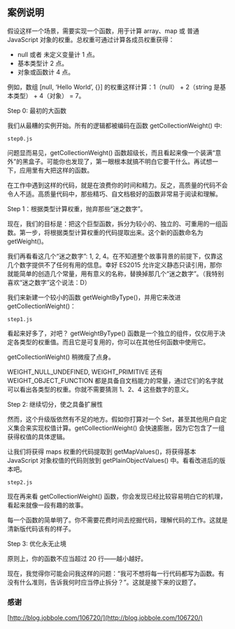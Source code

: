 ## 案例说明

假设这样一个场景，需要实现一个函数，用于计算 array、map 或 普通 JavaScript 对象的权重。总权重可通过计算各成员权重获得：

- null 或者 未定义变量计 1 点。
- 基本类型计 2 点。
- 对象或函数计 4 点。

例如，数组 [null, ‘Hello World’, {}] 的权重这样计算：1（null） + 2（string 是基本类型） + 4（对象） = 7。

Step 0: 最初的大函数

我们从最糟的实例开始。所有的逻辑都被编码在函数 getCollectionWeight() 中:
```JS
step0.js
```

问题显而易见，getCollectionWeight() 函数超级长，而且看起来像一个装满“意外”的黑盒子。可能你也发现了，第一眼根本就搞不明白它要干什么。再试想一下，应用里有大把这样的函数。

在工作中遇到这样的代码，就是在浪费你的时间和精力。反之，高质量的代码不会令人不适。高质量代码中，那些精巧、自文档极好的函数非常易于阅读和理解。




Step 1：根据类型计算权重，抛弃那些“迷之数字”。

现在，我们的目标是：把这个巨型函数，拆分为较小的、独立的、可重用的一组函数。第一步，将根据类型计算权重的代码提取出来。这个新的函数命名为 getWeight()。

我们再看看这几个“迷之数字”: 1, 2, 4。在不知道整个故事背景的前提下，仅靠这几个数字提供不了任何有用的信息。幸好 ES2015 允许定义静态只读引用，那你就能简单的创造几个常量，用有意义的名称，替换掉那几个“迷之数字”。（我特别喜欢“迷之数字”这个说法：D）

我们来新建一个较小的函数 getWeightByType()，并用它来改进 getCollectionWeight()：

```JS
step1.js
```

看起来好多了，对吧？ getWeightByType() 函数是一个独立的组件，仅仅用于决定各类型的权重值。而且它是可复用的，你可以在其他任何函数中使用它。

getCollectionWeight() 稍微瘦了点身。

WEIGHT_NULL_UNDEFINED, WEIGHT_PRIMITIVE 还有 WEIGHT_OBJECT_FUNCTION 都是具备自文档能力的常量，通过它们的名字就可以看出各类型的权重。你就不需要猜测 1、2、4 这些数字的意义。



Step 2: 继续切分，使之具备扩展性

然而，这个升级版依然有不足的地方。假如你打算对一个 Set，甚至其他用户自定义集合来实现权值计算。getCollectionWeight() 会快速膨胀，因为它包含了一组获得权值的具体逻辑。

让我们将获得 maps 权重的代码提取到 getMapValues()，将获得基本 JavaScript 对象权值的代码则放到 getPlainObjectValues() 中。看看改进后的版本吧。

```JS
step2.js
```

现在再来看 getCollectionWeight() 函数，你会发现已经比较容易明白它的机理，看起来就像一段有趣的故事。

每一个函数的简单明了。你不需要花费时间去挖掘代码，理解代码的工作。这就是清新版代码该有的样子。



Step 3: 优化永无止境

原则上，你的函数不应当超过 20 行——越小越好。

现在，我觉得你可能会问我这样的问题：“我可不想将每一行代码都写为函数。有没有什么准则，告诉我何时应当停止拆分？”。这就是接下来的议题了。




### 感谢

[http://blog.jobbole.com/106720/](http://blog.jobbole.com/106720/)